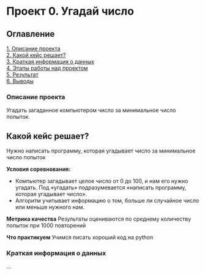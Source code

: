 # Проект 0. Угадай число

## Оглавление
[1. Описание проекта](https://github.com/reallylisa/first_step_data_science/blob/main/project_0/README.md#Описание-проекта)  
[2. Какой кейс решает?](https://github.com/reallylisa/first_step_data_science/blob/main/project_0/README.md#Какой-кейс-решает)  
[3. Краткая информация о данных](https://github.com/reallylisa/first_step_data_science/blob/main/project_0/README.md#Краткая-информация-о-данных)  
[4. Этапы работы над проектом](https://github.com/reallylisa/first_step_data_science/blob/main/project_0/README.md#Этапы-работы-над-проектом)  
[5. Результат](https://github.com/reallylisa/first_step_data_science/blob/main/project_0/README.md#Результат)  
[6. Выводы](https://github.com/reallylisa/first_step_data_science/blob/main/project_0/README.md#Выводы)

### Описание проекта
Угадать загаданное компьютером число за минимальное число попыток.

## Какой кейс решает?
Нужно написать программу, которая угадывает число за минимальное число попыток

**Условия соревнования:**
- Компьютер загадывает целое число от 0 до 100, и нам его нужно угадать. Под «угадать» подразумевается «написать программу, которая угадывает число».
- Алгоритм учитывает информацию о том, больше ли случайное число или меньше нужного нам.

**Метрика качества**
Результаты оцениваются по среднему количеству попыток при 1000 повторений

**Что практикуем**
Учимся писать хороший код на python

### Краткая информация о данных
...